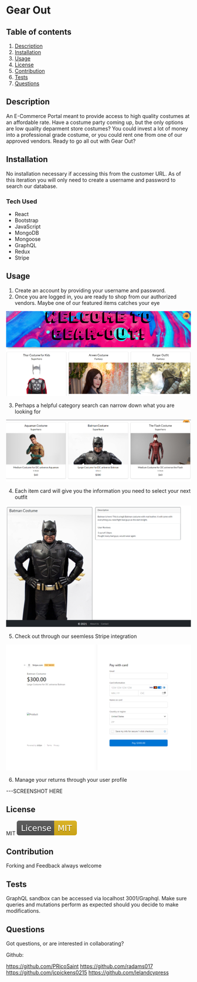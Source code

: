 # Gear Out

## Table of contents

1. [Description](#Description)
2. [Installation](#Instructions)
3. [Usage](#Usage)
4. [License](#License)
5. [Contribution](#Contribution)
6. [Tests](#Tests)
7. [Questions](#Questions)

## Description

An E-Commerce Portal meant to provide access to high quality costumes at an affordable rate. Have a costume party coming up, but the only options are low quality deparment store costumes? You could invest a lot of money into a professional grade costume, or you could rent one from one of our approved vendors. Ready to go all out with Gear Out?

## Installation

No installation necessary if accessing this from the customer URL. As of this iteration you will only need to create a username and password to search our database.

### Tech Used

- React
- Bootstrap
- JavaScript
- MongoDB
- Mongoose
- GraphQL
- Redux
- Stripe

## Usage

1. Create an account by providing your username and password.
2. Once you are logged in, you are ready to shop from our authorized vendors. Maybe one of our featured items catches your eye

![Homepage](./client/public/images/hompage.PNG)

3. Perhaps a helpful category search can narrow down what you are looking for

![Category Page](./client/public/images/categoryreadme.PNG)

4. Each item card will give you the information you need to select your next outfit

![Category Page](./client/public/images/itemcard.PNG)

5. Check out through our seemless Stripe integration

![Stripe](./client/public/images/stripecard.PNG)

6. Manage your returns through your user profile

---SCREENSHOT HERE

## License

MIT ![MIT](./client/public/assets/images/MIT.svg)

## Contribution

Forking and Feedback always welcome

## Tests

GraphQL sandbox can be accessed via localhost 3001/Graphql. Make sure queries and mutations perform as expected should you decide to make modifications.

## Questions

Got questions, or are interested in collaborating?

Github:

https://github.com/PRicoSaint
https://github.com/radams017
https://github.com/jcpickens0215
https://github.com/lelandcypress

